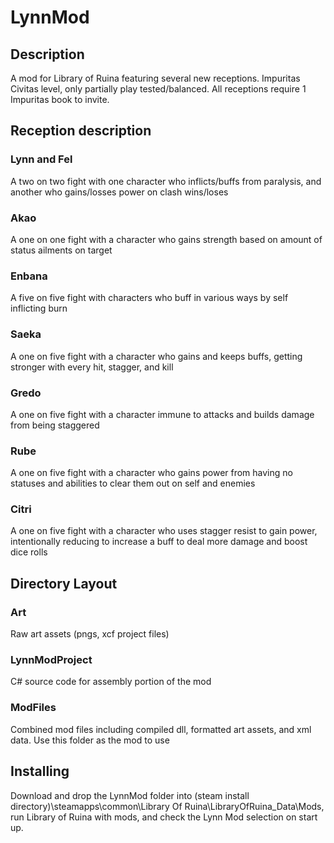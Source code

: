 # LynnMod
## Description
A mod for Library of Ruina featuring several new receptions. Impuritas Civitas level, only partially play tested/balanced.
All receptions require 1 Impuritas book to invite.


## Reception description
### Lynn and Fel
A two on two fight with one character who inflicts/buffs from paralysis, and another who gains/losses power on clash wins/loses
### Akao
A one on one fight with a character who gains strength based on amount of status ailments on target
### Enbana
A five on five fight with characters who buff in various ways by self inflicting burn
### Saeka
A one on five fight with a character who gains and keeps buffs, getting stronger with every hit, stagger, and kill
### Gredo
A one on five fight with a character immune to attacks and builds damage from being staggered
### Rube
A one on five fight with a character who gains power from having no statuses and abilities to clear them out on self and enemies
### Citri
A one on five fight with a character who uses stagger resist to gain power, intentionally reducing to increase a buff to deal more damage and boost dice rolls

## Directory Layout
### Art 
Raw art assets (pngs, xcf project files)
### LynnModProject
C# source code for assembly portion of the mod
### ModFiles
Combined mod files including compiled dll, formatted art assets, and xml data. Use this folder as the mod to use


## Installing
Download and drop the LynnMod folder into (steam install directory)\steamapps\common\Library Of Ruina\LibraryOfRuina_Data\Mods, run Library of Ruina with mods, and check the Lynn Mod selection on start up.
